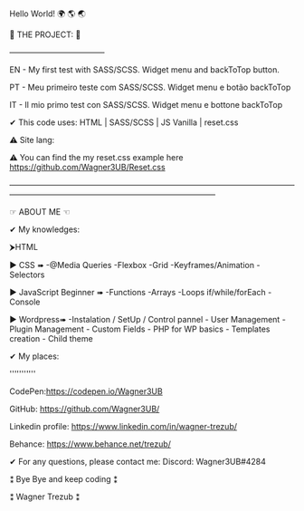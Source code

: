 Hello World! 🌍 🌎 🌏

📑 THE PROJECT: 📑

————————————

EN - My first test with SASS/SCSS. Widget menu and backToTop button.

PT - Meu primeiro teste com SASS/SCSS. Widget menu e botão backToTop

IT - Il mio primo test con SASS/SCSS. Widget menu e bottone backToTop

✔ This code uses: HTML | SASS/SCSS | JS Vanilla | reset.css

⚠ Site lang: 

⚠ You can find the my reset.css example here https://github.com/Wagner3UB/Reset.css

——————————————————————————————————————————————————————————————

☞ ABOUT ME ☜

✔ My knowledges:

⮞HTML

▶ CSS ➠ -@Media Queries -Flexbox -Grid -Keyframes/Animation -Selectors

▶ JavaScript Beginner ➠ -Functions -Arrays -Loops if/while/forEach -Console

▶ Wordpress➠ -Instalation / SetUp / Control pannel - User Management - Plugin Management - Custom Fields - PHP for WP basics - Templates creation - Child theme

✔ My places:

'''''''''''

CodePen:https://codepen.io/Wagner3UB

GitHub: https://github.com/Wagner3UB/

Linkedin profile: https://www.linkedin.com/in/wagner-trezub/

Behance: https://www.behance.net/trezub/

✔ For any questions, please contact me:
Discord: Wagner3UB#4284

⁑ Bye Bye and keep coding ⁑

⁑ Wagner Trezub ⁑